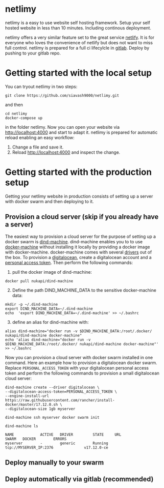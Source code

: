 # netlimy
netlimy is a easy to use website self hosting framework. 
Setup your self hosted website in less than 10 minutes. Including 
continous deployment.

netlimy offers a very similar feature set  to the great service 
[netlify](https://www.netlify.com/). It is for everyone who loves the
 convenience of netlify but does not want to miss full control. netlimy 
 is prepared for a full ci lifecylcle in [gitlab](https://www.gitlab.com).
 Deploy by pushing to your gitlab repo.

# Getting started with the local setup

You can tryout netlimy in two steps:

```
git clone https://github.com/siavash9000/netlimy.git
``` 

and then  

```
cd netlimy
docker-compose up
```  

in the folder netlimy. Now you can open your website
via [http://localhost:4000](http://localhost:4000) and start to adapt it. 
netlimy is prepared for automatic reload enabling an easy workflow:
1. Change a file and save it.
2. Reload [http://localhost:4000](http://localhost:4000) and inspect the change.


# Getting started with the production setup

Getting your netlimy website in production consists of setting up a 
server with docker swarm and then deploying to it.

## Provision a cloud server (skip if you already have a server)
The easiest way to provision a cloud server for the purpose of setting up a docker swarm
is [dind-machine](https://github.com/siavash9000/dind-machine). dind-machine enables you to
to use [docker-machine](https://github.com/docker/machine) without installing it locally by 
providing a docker image with docker-machine. docker-machine comes with several 
[drivers](https://docs.docker.com/machine/drivers/) out of the box. To provision a 
[digitalocean](https://www.digitalocean.com/), create a digitalocean account and a 
[personal access token](https://www.digitalocean.com/community/tutorials/how-to-use-the-digitalocean-api-v2).
Then perform the following commands:  

1. pull the docker image of dind-machine:  
```
docker pull nukapi/dind-machine
```  
2. Define the path DIND_MACHINE_DATA to the sensitive docker-machine data:  
```
mkdir -p ~/.dind-machine
export DIND_MACHINE_DATA=~/.dind-machine
echo  'export DIND_MACHINE_DATA=~/.dind-machine' >> ~/.bashrc
```  
3. define an alias for dind-machine with:  
```
alias dind-machine="docker run -v $DIND_MACHINE_DATA:/root/.docker/ nukapi/dind-machine docker-machine"
echo 'alias dind-machine="docker run -v $DIND_MACHINE_DATA:/root/.docker/ nukapi/dind-machine docker-machine"' >> ~/.bashrc
```  

Now you can provision a cloud server with docker swarm installed in one command. Here an example how
to provision a digitalocean docker swarm. Replace `PERSONAL_ACCESS_TOKEN` with your digitalocean personal access token 
and perform the following commands to provision a small digitalocean cloud server:  

```
dind-machine create --driver digitalocean \  
--digitalocean-access-token=PERSONAL_ACCESS_TOKEN \  
--engine-install-url https://raw.githubusercontent.com/rancher/install-docker/master/17.12.0.sh \  
--digitalocean-size 1gb myserver  

dind-machine ssh myserver docker swarm init

dind-machine ls 

NAME            ACTIVE   DRIVER         STATE     URL                         SWARM   DOCKER        ERRORS
myserver        -        generic        Running   tcp://MYSERVER_IP:2376              v17.12.0-ce   

```

## Deploy manually to your swarm

## Deploy automatically via gitlab (recommended)
